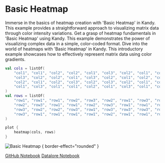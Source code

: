 # Basic Heatmap

<web-summary>
Immerse in the basics of heatmap creation with 'Basic Heatmap' in Kandy.
This example provides a straightforward approach to visualizing matrix data through color intensity variations.
</web-summary>

<card-summary>
Get a grasp of heatmap fundamentals in 'Basic Heatmap' using Kandy.
This example demonstrates the power of visualizing complex data in a simple, color-coded format.
</card-summary>

<link-summary>
Dive into the world of heatmaps with 'Basic Heatmap' in Kandy.
This introductory example showcases how to effectively represent matrix data using color gradients.
</link-summary>


<!---IMPORT org.jetbrains.kotlinx.kandy.letsplot.samples.Tiles-->

<!---FUN basic_heatmap-->

```kotlin
val cols = listOf(
    "col1", "col1", "col2", "col2", "col1", "col3", "col2", "col1", "col3", "col2",
    "col3", "col2", "col2", "col1", "col3", "col2", "col1", "col2", "col1", "col2",
    "col2", "col1", "col2", "col3", "col2", "col3", "col2", "col1", "col3", "col2",
    "col1", "col3", "col1", "col1", "col2", "col1", "col3", "col1", "col2", "col3"
)
val rows = listOf(
    "row1", "row1", "row1", "row2", "row3", "row2", "row1", "row3", "row2", "row3",
    "row2", "row3", "row1", "row1", "row2", "row3", "row1", "row1", "row2", "row2",
    "row3", "row2", "row2", "row3", "row1", "row3", "row3", "row3", "row1", "row3",
    "row3", "row1", "row1", "row1", "row1", "row2", "row1", "row1", "row2", "row3"
)

plot {
    heatmap(cols, rows)
}
```

<!---END-->

![Basic Heatmap](basic_heatmap.svg) { border-effect="rounded" }

<seealso style="cards">
       <category ref="example-ktnb">
           <a href="https://github.com/Kotlin/kandy/blob/main/examples/notebooks/lets-plot/samples/tiles/basic_heatmap.ipynb" summary="View the notebook on our GitHub repository">GitHub Notebook</a>
           <a href="https://datalore.jetbrains.com/report/static/KQKedA4jDrKu63O53gEN0z/5SnrXQq7aYk9576edxKEqC" summary="Experiment with this example on Datalore">Datalore Notebook</a>
       </category>
</seealso>
